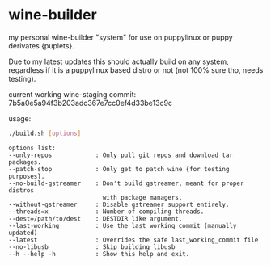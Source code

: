 # wine-builder
my personal wine-builder "system" for use on puppylinux or puppy derivates {puplets}.

Due to my latest updates this should actually build on any system, regardless if it is a puppylinux based distro or not (not 100% sure tho, needs testing).

current working wine-staging commit: 7b5a0e5a94f3b203adc367e7cc0ef4d33be13c9c

usage:
```bash
./build.sh [options]
``` 

```
options list:
--only-repos            : Only pull git repos and download tar packages.
--patch-stop            : Only get to patch wine {for testing purposes}.
--no-build-gstreamer    : Don't build gstreamer, meant for proper distros
                          with package managers.
--without-gstreamer     : Disable gstreamer support entirely.
--threads=x             : Number of compiling threads.
--dest=/path/to/dest    : DESTDIR like argument.
--last-working          : Use the last working commit (manually updated) 
--latest                : Overrides the safe last_working_commit file
--no-libusb             : Skip building libusb
--h --help -h           : Show this help and exit.
```


